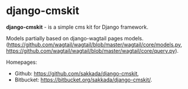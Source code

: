 # django-cmskit

**django-cmskit** - is a simple cms kit for Django framework.

Models partially based on django-wagtail pages models.
(https://github.com/wagtail/wagtail/blob/master/wagtail/core/models.py,
 https://github.com/wagtail/wagtail/blob/master/wagtail/core/query.py).

Homepages:
- Github: https://github.com/sakkada/django-cmskit,
- Bitbucket: https://bitbucket.org/sakkada/django-cmskit/.
